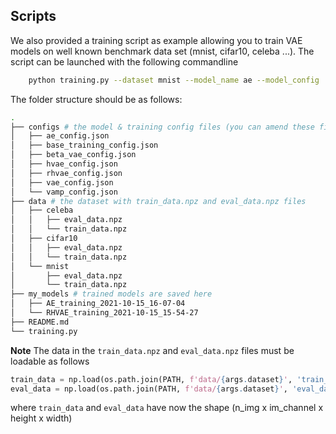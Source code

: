 ## Scripts

We also provided a training script as example allowing you to train VAE models on well known benchmark data set (mnist, cifar10, celeba ...).
The script can be launched with the following commandline

```bash
	python training.py --dataset mnist --model_name ae --model_config 'configs/ae_config.json' --training_config 'configs/base_training_config.json'
```

The folder structure should be as follows:
```bash
.
├── configs # the model & training config files (you can amend these files as desired or specify the location of yours in '--model_config' )
│   ├── ae_config.json
│   ├── base_training_config.json
│   ├── beta_vae_config.json
│   ├── hvae_config.json
│   ├── rhvae_config.json
│   ├── vae_config.json
│   └── vamp_config.json
├── data # the dataset with train_data.npz and eval_data.npz files
│   ├── celeba
│   │   ├── eval_data.npz
│   │   └── train_data.npz
│   ├── cifar10
│   │   ├── eval_data.npz
│   │   └── train_data.npz
│   └── mnist
│       ├── eval_data.npz
│       └── train_data.npz
├── my_models # trained models are saved here
│   ├── AE_training_2021-10-15_16-07-04 
│   └── RHVAE_training_2021-10-15_15-54-27
├── README.md
└── training.py
```

**Note** The data in the `train_data.npz` and `eval_data.npz` files must be loadable as follows

```python
train_data = np.load(os.path.join(PATH, f'data/{args.dataset}', 'train_data.npz'))['data']
eval_data = np.load(os.path.join(PATH, f'data/{args.dataset}', 'eval_data.npz'))['data']
```
where `train_data` and `eval_data` have now the shape (n_img x im_channel x height x width)